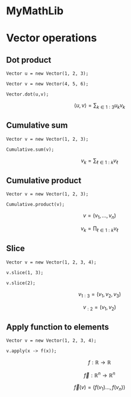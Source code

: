 # MyMathLib

# Vector operations

## Dot product

```Vector u = new Vector(1, 2, 3);```

```Vector v = new Vector(4, 5, 6);```

```Vector.dot(u,v);```

$$
\langle u, v \rangle = \sum_{k \in 1:3} u_{k}v_{k}
$$

## Cumulative sum

```Vector v = new Vector(1, 2, 3);```

```Cumulative.sum(v);```

$$
v_{k} = \sum_{\ell \in 1:k} v_{\ell}
$$

## Cumulative product


```Vector v = new Vector(1, 2, 3);```

```Cumulative.product(v);```


$$
v = \left(v_{1}, \dots, v_{n}\right)
$$

$$
v_{k} = \prod_{\ell \in 1:k} v_{\ell}
$$

## Slice


```Vector v = new Vector(1, 2, 3, 4);```

```v.slice(1, 3);```

```v.slice(2);```

$$
v_{1:3} = \left(v_{1}, v_{2}, v_{3}\right)
$$

$$
v_{:2} = \left(v_{1}, v_{2}\right)
$$

## Apply function to elements

```Vector v = new Vector(1, 2, 3, 4);```

```v.apply(x -> f(x));```

$$
f:\mathbb{R} \rightarrow \mathbb{R}
$$

$$
\vec{f}:\mathbb{R}^{n} \rightarrow \mathbb{R}^{n}
$$

$$
\vec{f}(v) = \left(
f(v_{1}) \dots, f(v_{n})
\right)
$$

